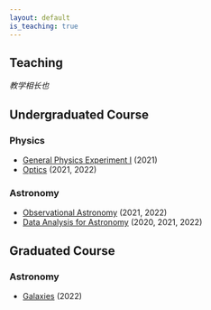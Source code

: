 ```yaml
---
layout: default
is_teaching: true
---
```


## Teaching

*教学相长也*

## Undergraduated Course

### Physics
- [General Physics Experiment I]() (2021)
- [Optics](/teaching/Optics) (2021, 2022)

### Astronomy
- [Observational Astronomy]() (2021, 2022)
- [Data Analysis for Astronomy]() (2020, 2021, 2022)

## Graduated Course

### Astronomy
- [Galaxies](/teaching/Galaxy) (2022)
